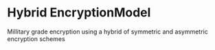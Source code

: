 # Hybrid EncryptionModel
 Millitary grade encryption using a hybrid of symmetric and asymmetric encryption schemes
